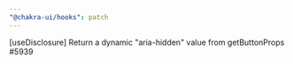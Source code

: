```yaml
---
"@chakra-ui/hooks": patch
---
```


[useDisclosure] Return a dynamic "aria-hidden" value from getButtonProps #5939
